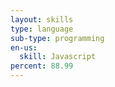 ```yaml
---
layout: skills
type: language
sub-type: programming
en-us:
  skill: Javascript
percent: 88.99
---
```


